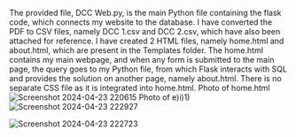 The provided file, DCC Web.py, is the main Python file containing the flask code, which connects my website to the database. I have converted the PDF to CSV files, namely DCC 1.csv and DCC 2.csv, which have also been attached for reference. I have created 2 HTML files, namely home.html and about.html, which are present in the Templates folder. The home.html contains my main webpage, and when any form is submitted to the main page, the query goes to my Python file, from which Flask interacts with SQL and provides the solution on another page, namely about.html. There is no separate CSS file as it is integrated into home.html.
Photo of home.html
![Screenshot 2024-04-23 220615](https://github.com/Feraless/DCC-WebDev/assets/143334480/a51e7d01-2625-4f1c-a450-02a1465425c1)
Photo of e)i)1)
![Screenshot 2024-04-23 222927](https://github.com/Feraless/DCC-WebDev/assets/143334480/79c1017c-cc69-4bc8-80a9-d86654e28689)

![Screenshot 2024-04-23 222723](https://github.com/Feraless/DCC-WebDev/assets/143334480/c167614c-2a3c-44ea-9a6f-6a3a771f2aa6)
